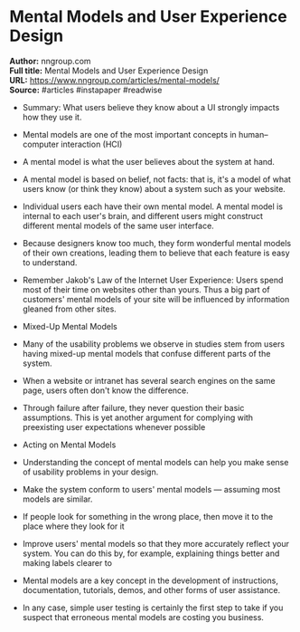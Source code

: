 # Mental Models and User Experience Design

**Author:** nngroup.com  
**Full title:** Mental Models and User Experience Design  
**URL:** https://www.nngroup.com/articles/mental-models/  
**Source:** #articles #instapaper #readwise

- Summary: What users believe they know about a UI strongly impacts how they use it. 
   
- Mental models are one of the most important concepts in human–computer interaction (HCI) 
   
- A mental model is what the user believes about the system at hand. 
   
- A mental model is based on belief, not facts: that is, it's a model of what users know (or think they know) about a system such as your website. 
   
- Individual users each have their own mental model. A mental model is internal to each user's brain, and different users might construct different mental models of the same user interface. 
   
- Because designers know too much, they form wonderful mental models of their own creations, leading them to believe that each feature is easy to understand. 
   
- Remember Jakob's Law of the Internet User Experience: Users spend most of their time on websites other than yours. Thus a big part of customers' mental models of your site will be influenced by information gleaned from other sites. 
   
- Mixed-Up Mental Models 
   
- Many of the usability problems we observe in studies stem from users having mixed-up mental models that confuse different parts of the system. 
   
- When a website or intranet has several search engines on the same page, users often don't know the difference. 
   
- Through failure after failure, they never question their basic assumptions. This is yet another argument for complying with preexisting user expectations whenever possible 
   
- Acting on Mental Models 
   
- Understanding the concept of mental models can help you make sense of usability problems in your design. 
   
- Make the system conform to users' mental models — assuming most models are similar. 
   
- If people look for something in the wrong place, then move it to the place where they look for it 
   
- Improve users' mental models so that they more accurately reflect your system. You can do this by, for example, explaining things better and making labels clearer to 
   
- Mental models are a key concept in the development of instructions, documentation, tutorials, demos, and other forms of user assistance. 
   
- In any case, simple user testing is certainly the first step to take if you suspect that erroneous mental models are costing you business. 
   
